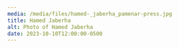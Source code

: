 ```yaml
---
media: /media/files/hamed-_jaberha_pamenar-press.jpg
title: Hamed Jaberha
alt: Photo of Hamed Jaberha
date: 2023-10-10T12:00:00-0500
---
```


